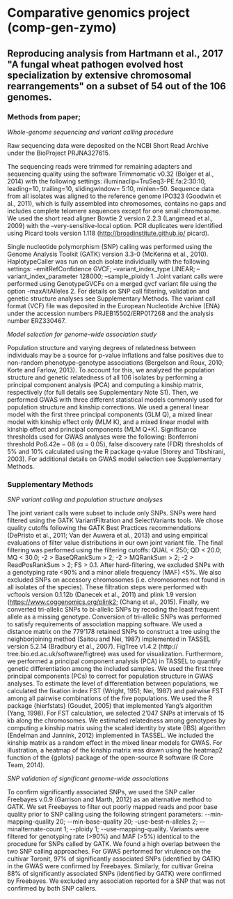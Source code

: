 # Comparative genomics project (comp-gen-zymo)

## Reproducing analysis from Hartmann et al., 2017 "A fungal wheat pathogen evolved host specialization by extensive chromosomal rearrangements" on a subset of 54 out of the 106 genomes.

### Methods from paper;

*Whole-genome sequencing and variant calling procedure*

Raw sequencing data were deposited on the NCBI Short Read Archive under the BioProject PRJNA327615.

The sequencing reads were trimmed for remaining adapters and sequencing quality using the software Trimmomatic v0.32 (Bolger et al., 2014) with the following settings: illuminaclip=TruSeq3-PE.fa:2:30:10, leading=10, trailing=10, slidingwindow= 5:10, minlen=50. Sequence data from all isolates was aligned to the reference genome IPO323 (Goodwin et al., 2011), which is fully assembled into chromosomes, contains no gaps and includes complete telomere sequences except for one small chromosome. We used the short read aligner Bowtie 2 version 2.2.3 (Langmead et al., 2009) with the –very-sensitive-local option. PCR duplicates were identified using Picard tools version 1.118 (http://broadinstitute.github.io/ picard).

Single nucleotide polymorphism (SNP) calling was performed using the Genome Analysis Toolkit (GATK) version 3.3-0 (McKenna et al., 2010). HaplotypeCaller was run on each isolate individually with the following settings: -emitRefConfidence GVCF; –variant_index_type LINEAR; –variant_index_parameter 128000; –sample_ploidy 1. Joint variant calls were performed using GenotypeGVCFs on a merged gvcf variant file using the option -maxAltAlleles 2. For details on SNP call filtering, validation and genetic structure analyses see Supplementary Methods. The variant call format (VCF) file was deposited in the European Nucleotide Archive (ENA) under the accession numbers PRJEB15502/ERP017268 and the analysis number ERZ330467.

*Model selection for genome-wide association study* 

Population structure and varying degrees of relatedness between individuals may be a source for p-value inflations and false positives due to non-random phenotype-genotype associations (Bergelson and Roux, 2010; Korte and Farlow, 2013). To account for this, we analyzed the population structure and genetic relatedness of all 106 isolates by performing a principal component analysis (PCA) and computing a kinship matrix, respectively (for full details see Supplementary Note S1). Then, we performed GWAS with three different statistical models commonly used for population structure and kinship corrections. We used a general linear model with the first three principal components (GLM Q), a mixed linear model with kinship effect only (MLM K), and a mixed linear model with kinship effect and principal components (MLM Q+K). Significance thresholds used for GWAS analyses were the following: Bonferroni threshold Po6.42e − 08 (α = 0.05), false discovery rate (FDR) thresholds of 5% and 10% calculated using the R package q-value (Storey and Tibshirani, 2003). For additional details on GWAS model selection see Supplementary Methods.

### Supplementary Methods

*SNP variant calling and population structure analyses*

The joint variant calls were subset to include only SNPs. SNPs were hard filtered using the GATK VariantFiltration and SelectVariants tools. We chose quality cutoffs following the GATK Best Practices recommendations (DePristo et al., 2011; Van der Auwera et al., 2013) and using empirical evaluations of filter value distributions in our own joint variant file. The final filtering was performed using the filtering cutoffs: QUAL < 250; QD < 20.0; MQ < 30.0; -2 > BaseQRankSum > 2; -2 > MQRankSum > 2; -2 > ReadPosRankSum > 2; FS > 0.1.
After hard-filtering, we excluded SNPs with a genotyping rate <90% and a minor allele frequency (MAF) <5%. We also excluded SNPs on accessory chromosomes (i.e. chromosomes not found in all isolates of the species). These filtration steps were performed with vcftools version 0.1.12b (Danecek et al., 2011) and plink 1.9 version (https://www.coggenomics.org/plink2; (Chang et al., 2015). Finally, we converted tri-allelic SNPs to bi-allelic SNPs by recoding the least frequent allele as a missing genotype. Conversion of tri-allelic SNPs was performed to satisfy requirements of association mapping software.
We used a distance matrix on the 779’178 retained SNPs to construct a tree using the neighborjoining method (Saitou and Nei, 1987) implemented in TASSEL version 5.2.14 (Bradbury et al., 2007). FigTree v1.4.2 (http:// tree.bio.ed.ac.uk/software/figtree) was used for visualization. Furthermore, we performed a principal component analysis (PCA) in TASSEL to quantify genetic differentiation among the included samples. We used the first three principal components (PCs) to correct for population structure in GWAS analyses. To estimate the level of differentiation between populations, we calculated the fixation index FST (Wright, 1951; Nei, 1987) and pairwise FST among all pairwise combinations of the five populations. We used the R package {hierfstats} (Goudet, 2005) that implemented Yang’s algorithm (Yang, 1998). For FST calculation, we selected 2’047 SNPs at intervals of 15 kb along the chromosomes. We estimated relatedness among genotypes by computing a kinship matrix using the scaled identity by state (IBS) algorithm (Endelman and Jannink, 2012) implemented in TASSEL. We included the kinship matrix as a random effect in the mixed linear models for GWAS. For illustration, a heatmap of the kinship matrix was drawn using the heatmap2 function of the {gplots} package of the open-source R software (R Core Team, 2014).

*SNP validation of significant genome-wide associations*

To confirm significantly associated SNPs, we used the SNP caller Freebayes v.0.9 (Garrison and Marth, 2012) as an alternative method to GATK. We set Freebayes to filter out poorly mapped reads and poor base quality prior to SNP calling using the following stringent parameters: --min-mapping-quality 20; --min-base-quality 20; -use-best-n-alleles 2; --minalternate-count 1; --ploidy 1; --use-mapping-quality. Variants were filtered for genotyping rate (>90%) and MAF (>5%) identical to the procedure for SNPs called by GATK. We found a high overlap between the two SNP calling approaches. For GWAS performed for virulence on the cultivar Toronit, 97% of significantly associated SNPs (identified by GATK) in the GWAS were confirmed by Freebayes. Similarly, for cultivar Greina 88% of significantly associated SNPs (identified by GATK) were confirmed by Freebayes. We excluded any association reported for a SNP that was not confirmed by both SNP callers.